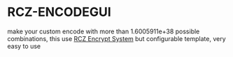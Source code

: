 # RCZ-ENCODEGUI
make your custom encode with more than 1.6005911e+38 possible combinations, this use [RCZ Encrypt System](https://github.com/Halqq/RCZEncryptationKT) but configurable template, very easy to use
